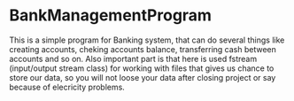 # BankManagementProgram

This is a simple program for Banking system, that can do several things like creating accounts, cheking accounts balance, transferring cash between accounts and so on.
Also important part is that here is used fstream (input/output stream class) for working with files that gives us chance to store our data, so you will not loose your data
after closing project or say because of elecricity problems.

